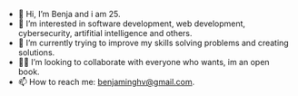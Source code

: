 - 👋 Hi, I’m Benja and i am 25.
- 👀 I’m interested in software development, web development, cybersecurity, artifitial intelligence and others.
- 🌱 I’m currently trying to improve my skills solving problems and creating solutions.
- 🤝🏽 I’m looking to collaborate with everyone who wants, im an open book.
- 📫 How to reach me: benjaminghv@gmail.com.

<!---
benjaghv/benjaghv is a ✨ special ✨ repository because its `README.md` (this file) appears on your GitHub profile.
You can click the Preview link to take a look at your changes.
--->
